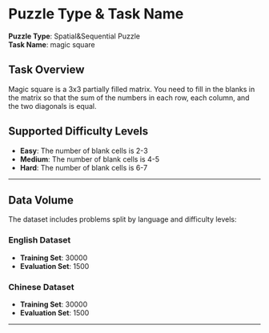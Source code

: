 # Puzzle Type & Task Name  
**Puzzle Type**: Spatial&Sequential Puzzle  
**Task Name**: magic square

## Task Overview  
Magic square is a 3x3 partially filled matrix. You need to fill in the blanks in the matrix so that the sum of the numbers in each row, each column, and the two diagonals is equal.


## Supported Difficulty Levels  
- **Easy**: The number of blank cells is 2-3
- **Medium**: The number of blank cells is 4-5
- **Hard**: The number of blank cells is 6-7

---

## Data Volume  
The dataset includes problems split by language and difficulty levels:  

### English Dataset  
- **Training Set**: 30000
- **Evaluation Set**: 1500

### Chinese Dataset  
- **Training Set**: 30000
- **Evaluation Set**: 1500

---
